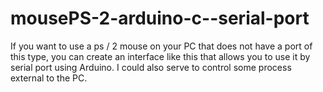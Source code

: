 # mousePS-2-arduino-c--serial-port

If you want to use a ps / 2 mouse on your PC that does not have a port of this type, you can create an interface like this that allows you to use it by serial port using Arduino. I could also serve to control some process external to the PC.
